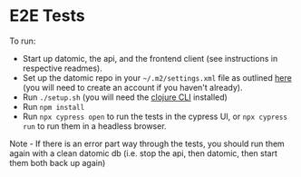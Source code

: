 # E2E Tests

To run:

* Start up datomic, the api, and the frontend client (see instructions in respective readmes).
* Set up the datomic repo in your `~/.m2/settings.xml` file as outlined [here](https://my.datomic.com/account) (you will need to create an account if you haven't already).
* Run `./setup.sh` (you will need the [clojure CLI](https://clojure.org/guides/getting_started) installed)
* Run `npm install`
* Run `npx cypress open` to run the tests in the cypress UI, or `npx cypress run` to run them in a headless browser.

Note - If there is an error part way through the tests, you should run them again with a clean datomic db (i.e. stop the api, then datomic, then start them both back up again)
